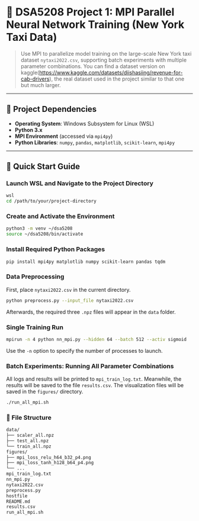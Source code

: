 # 🚕 DSA5208 Project 1: MPI Parallel Neural Network Training (New York Taxi Data)

> Use MPI to parallelize model training on the large-scale New York taxi dataset `nytaxi2022.csv`, supporting batch experiments with multiple parameter combinations. You can find a dataset version on kaggle(https://www.kaggle.com/datasets/diishasiing/revenue-for-cab-drivers), the real dataset used in the project similar to that one but much larger.

---

## 🧰 Project Dependencies

- **Operating System**: Windows Subsystem for Linux (WSL)
- **Python 3.x**
- **MPI Environment** (accessed via `mpi4py`)
- **Python Libraries**: `numpy`, `pandas`, `matplotlib`, `scikit-learn`, `mpi4py`

---

## 🚀 Quick Start Guide

### Launch WSL and Navigate to the Project Directory
```bash
wsl
cd /path/to/your/project-directory
```

### Create and Activate the Environment
```bash
python3 -m venv ~/dsa5208
source ~/dsa5208/bin/activate
```

### Install Required Python Packages
```bash
pip install mpi4py matplotlib numpy scikit-learn pandas tqdm
```

### Data Preprocessing
First, place `nytaxi2022.csv` in the current directory.
```bash
python preprocess.py --input_file nytaxi2022.csv
```
Afterwards, the required three `.npz` files will appear in the `data` folder.

### Single Training Run
```bash
mpirun -n 4 python nn_mpi.py --hidden 64 --batch 512 --activ sigmoid
```
Use the `-n` option to specify the number of processes to launch.

### Batch Experiments: Running All Parameter Combinations
All logs and results will be printed to `mpi_train_log.txt`. Meanwhile, the results will be saved to the file `results.csv`. The visualization files will be saved in the `figures/` directory.
```bash
./run_all_mpi.sh
```

### 📁 File Structure
```bash
data/
├── scaler_all.npz
├── test_all.npz
└── train_all.npz
figures/                    
├── mpi_loss_relu_h64_b32_p4.png
├── mpi_loss_tanh_h128_b64_p4.png
└── ...
mpi_train_log.txt
nn_mpi.py
nytaxi2022.csv
preprocess.py
hostfile
README.md
results.csv
run_all_mpi.sh

```
